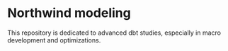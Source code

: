 # Northwind modeling

This repository is dedicated to advanced dbt studies, especially in macro development and optimizations.
